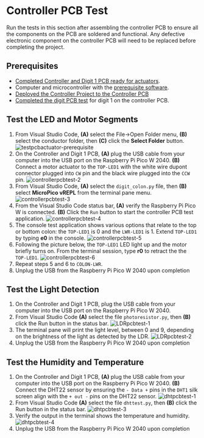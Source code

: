 # Controller PCB Test

Run the tests in this section after assembling the controller PCB to ensure all the components on the PCB are soldered and functional. Any defective electronic component on the controller PCB will need to be replaced before completing the project.

## Prerequisites

- [Completed Controller and Digit 1 PCB ready for actuators](controllerpcbassembly.md).
- Computer and microcontroller with the [prerequisite software](../prerequisitesoftware.md).
- [Deployed the Controller Project to the Controller PCB](deploycontrollerproject.md)
- [Completed the digit PCB test](digitpcbtest.md) for digit 1 on the controller PCB.

## Test the LED and Motor Segments

1. From Visual Studio Code, **(A)** select the File->Open Folder menu, **(B)** select the conductor folder, then **(C)** click the **Select Folder** button.
![testpcbactuator-prerequisite](../img/controllerpcbtest/controllerpcbtest-1.webp)
1. On the Controller and Digit 1 PCB, **(A)** plug the USB cable from your computer into the USB port on the Raspberry Pi Pico W 2040. **(B)** Connect a motor actuator to the `TOP-LED1` with the white wire dupont connector plugged into `CW` pin and the black wire plugged into the `CCW` pin.
![controllerpcbtest-2](../img/controllerpcbtest/controllerpcbtest-2.webp)
1. From Visual Studio Code, **(A)** select the `digit_colon.py` file, then **(B)** select **MicroPico vREPL** from the terminal pane menu.
![controllerpcbtest-3](../img/controllerpcbtest/controllerpcbtest-3.webp)
1. From the Visual Studio Code status bar, **(A)** verify the Raspberry Pi Pico W is connected. **(B)** Click the `Run` button to start the controller PCB test application.
![controllerpcbtest-4](../img/controllerpcbtest/controllerpcbtest-4.webp)
1. The console test application shows various options that relate to the top or bottom colon: the `TOP-LED1` is 0 and the `LWR-LED1` is 1. Extend `TOP-LED1` by typing **e0** in the console.
![controllerpcbtest-5](../img/controllerpcbtest/controllerpcbtest-5.webp)
1. Following the picture below, the `TOP-LED1` LED light up and the motor briefly turns on. From the terminal session, type **r0** to retract the the `TOP-LED1`.
![controllerpcbtest-6](../img/controllerpcbtest/controllerpcbtest-6.webp)
1. Repeat steps 5 and 6 to `COLON-LWR`.
1. Unplug the USB from the Raspberry Pi Pico W 2040 upon completion

## Test the Light Detection

1. On the Controller and Digit 1 PCB, plug the USB cable from your computer into the USB port on the Raspberry Pi Pico W 2040.
1. From Visual Studio Code **(A)** select the file `photoresistor.py`, then **(B)** click the Run button in the status bar.
![LDRpcbtest-1](../img/controllerpcbtest/LDRpcbtest-1.webp)
1. The terminal pane will print the light level, between 0 and 9, depending on the brightness of the light as detected by the LDR.
![LDRpcbtest-2](../img/controllerpcbtest/LDRpcbtest-2.webp)
1. Unplug the USB from the Raspberry Pi Pico W 2040 upon completion

## Test the Humidity and Temperature

1. On the Controller and Digit 1 PCB, **(A)** plug the USB cable from your computer into the USB port on the Raspberry Pi Pico W 2040. **(B)** Connect the DHT22 sensor by ensuring the `- Data +` pins in the `DHT1` silk screen align with the `+ out -` pins on the DHT22 sensor.
![dhtpcbtest-1](../img/controllerpcbtest/dhtpcbtest-1.webp)
1. From Visual Studio Code **(A)** select the file `dhttest.py`, then **(B)** click the Run button in the status bar.
![dhtpcbtest-3](../img/controllerpcbtest/dhttest-3.webp)
1. Verify the output in the terminal shows the temperature and humidity.
![dhtpcbtest-4](../img/controllerpcbtest/dhttest-4.webp)
1. Unplug the USB from the Raspberry Pi Pico W 2040 upon completion